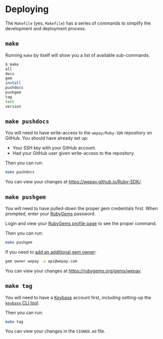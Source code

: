 # Deploying
The `Makefile` (yes, `Makefile`) has a series of commands to simplify the development and deployment process.

## `make`

Running `make` by itself will show you a list of available sub-commands.

```bash
$ make
all
docs
gem
install
pushdocs
pushgem
tag
test
version
```

## `make pushdocs`
You will need to have write-access to the `wepay/Ruby-SDK` repository on GitHub. You should have already set up:

* Your SSH key with your GitHub account.
* Had your GitHub user given write-access to the repository.

Then you can run:

```bash
make pushdocs
```

You can view your changes at <https://wepay.github.io/Ruby-SDK/>.

## `make pushgem`
You will need to have pulled-down the proper gem credentials first. When prompted, enter your
[RubyGems](http://rubygems.org) password.

Login and view your [RubyGems profile page](https://rubygems.org/profile/edit) to see the proper command.

Then you can run:

```bash
make pushgem
```

If you need to [add an additional gem owner](https://stackoverflow.com/questions/8487218/how-to-add-more-owners-to-a-gem-in-rubygem):

```bash
gem owner wepay -a api@wepay.com
```

You can view your changes at <https://rubygems.org/gems/wepay>.

## `make tag`
You will need to have a [Keybase](https://keybase.io) account first, including setting-up the
[`keybase` CLI tool](https://keybase.io/docs/command_line/prerequisites).

Then you can run:

```bash
make tag
```

You can view your changes in the `SIGNED.md` file.
